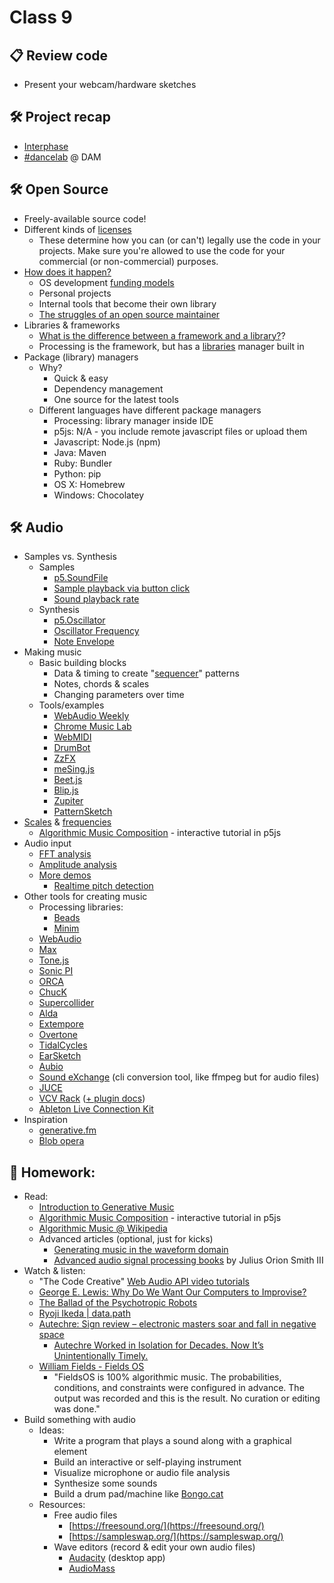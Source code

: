 # Class 9

## 📋 Review code

* Present your webcam/hardware sketches

## 🛠️ Project recap

* [Interphase](https://cacheflowe.com/code/installation/interphase)
* [#dancelab](https://cacheflowe.com/code/installation/dancelab-dam) @ DAM

## 🛠️ Open Source

* Freely-available source code!
* Different kinds of [licenses](https://opensource.org/licenses)
  * These determine how you can (or can't) legally use the code in your projects. Make sure you're allowed to use the code for your commercial (or non-commercial) purposes.
* [How does it happen?](http://opensource.guide/)
  * OS development [funding models](https://mkaz.blog/misc/open-souce-funding-models/)
  * Personal projects
  * Internal tools that become their own library
  * [The struggles of an open source maintainer](http://antirez.com/news/129)
* Libraries & frameworks
  * [What is the difference between a framework and a library?](https://www.youtube.com/watch?v=D_MO9vIRBcA)?
  * Processing is the framework, but has a [libraries](https://processing.org/reference/libraries/) manager built in
* Package (library) managers
  * Why?
    * Quick & easy
    * Dependency management
    * One source for the latest tools
  * Different languages have different package managers
    * Processing: library manager inside IDE
    * p5js: N/A - you include remote javascript files or upload them
    * Javascript: Node.js (npm)
    * Java: Maven
    * Ruby: Bundler
    * Python: pip
    * OS X: Homebrew
    * Windows: Chocolatey

## 🛠️ Audio

* Samples vs. Synthesis
  * Samples
    * [p5.SoundFile](https://p5js.org/reference/#/p5.SoundFile)
    * [Sample playback via button click](https://p5js.org/examples/sound-sound-effect.html)
    * [Sound playback rate](https://p5js.org/examples/sound-playback-rate.html)
  * Synthesis
    * [p5.Oscillator](https://p5js.org/reference/#/p5.Oscillator)
    * [Oscillator Frequency](https://p5js.org/examples/sound-oscillator-frequency.html)
    * [Note Envelope](https://p5js.org/examples/sound-note-envelope.html)
* Making music
  * Basic building blocks
    * Data & timing to create "[sequencer](https://axelfuhrmann.com/step-sequencer)" patterns
    * Notes, chords & scales
    * Changing parameters over time
  * Tools/examples
    * [WebAudio Weekly](https://www.webaudioweekly.com/)
    * [Chrome Music Lab](https://musiclab.chromeexperiments.com/)
    * [WebMIDI](https://www.onlinemusictools.com/webmiditest/)
    * [DrumBot](https://twitter.com/notwaldorf/status/1201599495244537858)
    * [ZzFX](https://github.com/KilledByAPixel/ZzFX)
    * [meSing.js](http://usdivad.com/mesing/)
    * [Beet.js](http://zya.github.io/beet.js/)
    * [Blip.js](http://jshanley.github.io/blip/)
    * [Zupiter](https://pointersgonewild.com/2019/10/06/zupiter-a-web-based-modular-synthesizer/)
    * [PatternSketch](https://patternsketch.com/)
* [Scales](https://p5js.org/examples/hello-p5-song.html) & [frequencies](https://www.translatorscafe.com/unit-converter/en-US/calculator/note-frequency/)
  * [Algorithmic Music Composition](https://junshern.github.io/algorithmic-music-tutorial/) - interactive tutorial in p5js
* Audio input
  * [FFT analysis](https://editor.p5js.org/p5/sketches/Sound:_FFT_Spectrum)
  * [Amplitude analysis](https://p5js.org/examples/sound-measuring-amplitude.html)
  * [More demos](https://therewasaguy.github.io/p5-music-viz/)
    * [Realtime pitch detection](https://therewasaguy.github.io/p5-music-viz/demos/06c_autoCorrelation_PitchTrack/)
* Other tools for creating music
  * Processing libraries:
    * [Beads](http://www.beadsproject.net/)
    * [Minim](http://code.compartmental.net/tools/minim/)
  * [WebAudio](http://cacheflowe.github.io/audio-hax/)
  * [Max](https://cycling74.com/products/max/)
  * [Tone.js](https://tonejs.github.io/examples/)
  * [Sonic PI](http://sonic-pi.net/)
  * [ORCA](https://github.com/hundredrabbits/Orca)
  * [ChucK](http://chuck.cs.princeton.edu/)
  * [Supercollider](http://supercollider.github.io/)
  * [Alda](https://alda.io/)
  * [Extempore](https://extemporelang.github.io/)
  * [Overtone](http://overtone.github.io/)
  * [TidalCycles](https://tidalcycles.org/)
  * [EarSketch](http://earsketch.gatech.edu/landing/)
  * [Aubio](https://aubio.org/)
  * [Sound eXchange](http://sox.sourceforge.net/) (cli conversion tool, like ffmpeg but for audio files)
  * [JUCE](https://juce.com/)
  * [VCV Rack](https://vcvrack.com/Prototype) ([+ plugin docs](https://vcvrack.com/manual/PluginDevelopmentTutorial))
  * [Ableton Live Connection Kit](https://www.ableton.com/en/packs/connection-kit/)
* Inspiration
  * [generative.fm](https://generative.fm/)
  * [Blob opera](https://artsandculture.google.com/experiment/blob-opera/AAHWrq360NcGbw)

## 📝 Homework:

* Read:
  * [Introduction to Generative Music](https://medium.com/@alexbainter/introduction-to-generative-music-91e00e4dba11)
  * [Algorithmic Music Composition](https://junshern.github.io/algorithmic-music-tutorial/) - interactive tutorial in p5js
  * [Algorithmic Music @ Wikipedia](http://en.wikipedia.org/wiki/Algorithmic_music)
  * Advanced articles (optional, just for kicks)
    * [Generating music in the waveform domain](https://benanne.github.io/2020/03/24/audio-generation.html)
    * [Advanced audio signal processing books](https://ccrma.stanford.edu/~jos/) by Julius Orion Smith III
* Watch & listen:
  * "The Code Creative" [Web Audio API video tutorials](https://www.youtube.com/playlist?list=PLMPgoZdlPumc_llMSynz5BqT8dTwr5sZ2)
  * [George E. Lewis: Why Do We Want Our Computers to Improvise?](https://www.youtube.com/watch?v=wDP8FsjyCaA)
  * [The Ballad of the Psychotropic Robots](https://www.youtube.com/watch?v=nhq6wzgFEXc)
  * [Ryoji Ikeda | data.path](https://www.soundart.zone/ryoji-ikeda-data-path/)
  * [Autechre: Sign review – electronic masters soar and fall in negative space](https://www.theguardian.com/music/2020/oct/16/autechre-sign-review-warp)
    * [Autechre Worked in Isolation for Decades. Now It’s Unintentionally Timely.](https://www.nytimes.com/2020/10/13/arts/music/autechre-sign-interview.html)
  * [William Fields - Fields OS](https://williamfields.bandcamp.com/album/fieldsos)
    * "FieldsOS is 100% algorithmic music. The probabilities, conditions, and constraints were configured in advance. The output was recorded and this is the result. No curation or editing was done."
* Build something with audio
  * Ideas:
    * Write a program that plays a sound along with a graphical element
    * Build an interactive or self-playing instrument
    * Visualize microphone or audio file analysis
    * Synthesize some sounds
    * Build a drum pad/machine like [Bongo.cat](https://bongo.cat/)
  * Resources:
    * Free audio files
      * [https://freesound.org/](https://freesound.org/)
      * [https://sampleswap.org/](https://sampleswap.org/)
    * Wave editors (record & edit your own audio files)
      * [Audacity](https://www.audacityteam.org/) (desktop app)
      * [AudioMass](https://audiomass.co/)
